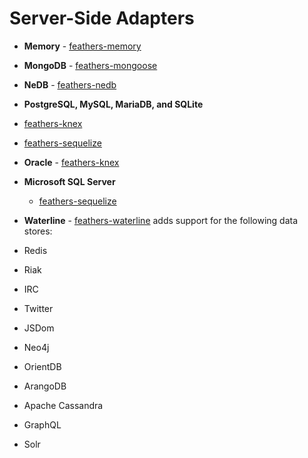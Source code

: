 # Server-Side Adapters

 - **Memory** - [feathers-memory](adapters.server.memory.md)
 - **MongoDB** - [feathers-mongoose](adapters.server.mongoose.md)
 - **NeDB** - [feathers-nedb](adapters.server.nedb.md)
 - **PostgreSQL, MySQL, MariaDB, and SQLite**
  - [feathers-knex](adapters.server.knex.md)
  - [feathers-sequelize](adapters.server.sequelize.md)
 - **Oracle** - [feathers-knex](adapters.server.knex.md)
 - **Microsoft SQL Server**
    - [feathers-sequelize](adapters.server.sequelize.md)


 - **Waterline** -  [feathers-waterline](adapters.server.waterline.md) adds support for the following data stores:
  - Redis
  - Riak
  - IRC
  - Twitter
  - JSDom
  - Neo4j
  - OrientDB
  - ArangoDB
  - Apache Cassandra
  - GraphQL
  - Solr
